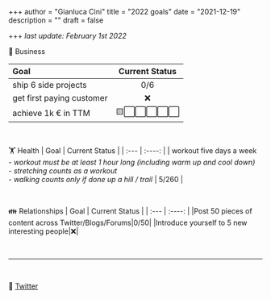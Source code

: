 +++
author = "Gianluca Cini"
title = "2022 goals"
date = "2021-12-19"
description = ""
draft = false

+++
*last update: February 1st 2022*
<br />

💼 Business

| Goal | Current Status |
| :--- | :----: |
| ship 6 side projects | 0/6 |
| get first paying customer | ❌ |
| achieve 1k € in TTM | 🟨⬜⬜⬜⬜⬜ |

<br>

🏋️ Health
| Goal | Current Status |
| :--- | :----: |
| workout five days a week <br> - *workout must be at least 1 hour long (including warm up and cool down)* <br> - *stretching counts as a workout* <br> - *walking counts only if done up a hill / trail* | 5/260 |

<br>

👪 Relationships
| Goal | Current Status |
| :--- | :----: |
|Post 50 pieces of content across Twitter/Blogs/Forums|0/50|
|Introduce yourself to 5 new interesting people|❌|

<br>

<hr>

<br>

👋 [Twitter](https://twitter.com/gianluca_cini)
